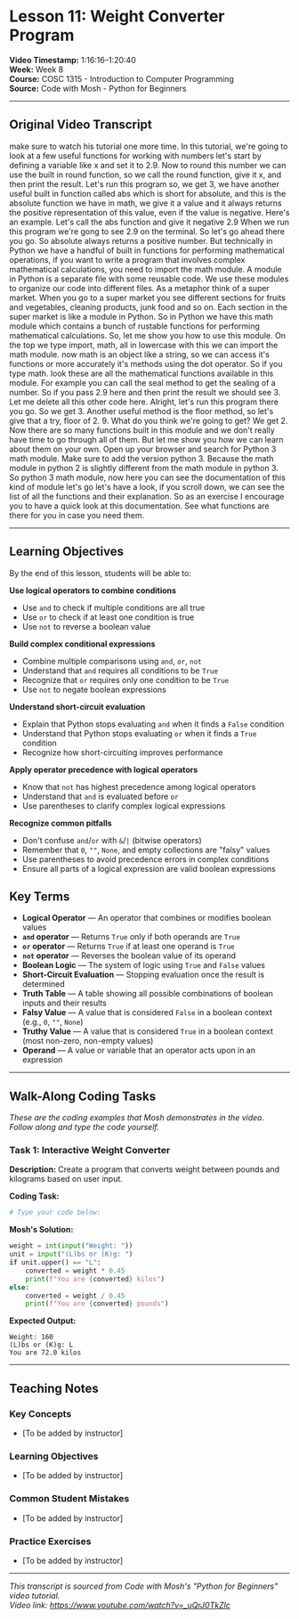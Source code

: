 # Lesson 11: Weight Converter Program

**Video Timestamp:** 1:16:16–1:20:40  
**Week:** Week 8  
**Course:** COSC 1315 - Introduction to Computer Programming  
**Source:** Code with Mosh - Python for Beginners

---

## Original Video Transcript

make sure to watch his tutorial one more time. In this tutorial, we're going to look at a few useful functions for working with numbers let's start by defining a variable like x and set it to 2.9. Now to round this number we can use the built in round function, so we call the round function, give it x, and then print the result. Let's run this program so, we get 3, we have another useful built in function called abs which is short for absolute, and this is the absolute function we have in math, we give it a value and it always returns the positive representation of this value, even if the value is negative. Here's an example. Let's call the abs function and give it negative 2.9 When we run this program we're gong to see 2.9 on the terminal. So let's go ahead there you go. So absolute always returns a positive number. But technically in Python we have a handful of built in functions for performing mathematical operations, if you want to write a program that involves complex mathematical calculations, you need to import the math module. A module in Python is a separate file with some reusable code. We use these modules to organize our code into different files. As a metaphor think of a super market. When you go to a super market you see different sections for fruits and vegetables, cleaning products, junk food and so on. Each section in the super market is like a module in Python. So in Python we have this math module which contains a bunch of rustable functions for performing mathematical calculations. So, let me show you how to use this module. On the top we type import, math, all in lowercase with this we can import the math module. now math is an object like a string, so we can access it's functions or more accurately it's methods using the dot operator. So if you type math. look these are all the mathematical functions available in this module. For example you can call the seal method to get the sealing of a number. So if you pass 2.9 here and then print the result we should see 3. Let me delete all this other code here. Alright, let's run this program there you go. So we get 3. Another useful method is the floor method, so let's give that a try, floor of 2. 9. What do you think we're going to get? We get 2. Now there are so many functions built in this module and we don't really have time to go through all of them. But let me show you how we can learn about them on your own. Open up your browser and search for Python 3 math module. Make sure to add the version python 3. Because the math module in python 2 is slightly different from the math module in python 3. So python 3 math module, now here you can see the documentation of this kind of module let's go let's have a look, if you scroll down, we can see the list of all the functions and their explanation. So as an exercise I encourage you to have a quick look at this documentation. See what functions are there for you in case you need them.



---

## Learning Objectives

By the end of this lesson, students will be able to:

**Use logical operators to combine conditions**
- Use `and` to check if multiple conditions are all true
- Use `or` to check if at least one condition is true
- Use `not` to reverse a boolean value

**Build complex conditional expressions**
- Combine multiple comparisons using `and`, `or`, `not`
- Understand that `and` requires all conditions to be `True`
- Recognize that `or` requires only one condition to be `True`
- Use `not` to negate boolean expressions

**Understand short-circuit evaluation**
- Explain that Python stops evaluating `and` when it finds a `False` condition
- Understand that Python stops evaluating `or` when it finds a `True` condition
- Recognize how short-circuiting improves performance

**Apply operator precedence with logical operators**
- Know that `not` has highest precedence among logical operators
- Understand that `and` is evaluated before `or`
- Use parentheses to clarify complex logical expressions

**Recognize common pitfalls**
- Don't confuse `and`/`or` with `&`/`|` (bitwise operators)
- Remember that `0`, `""`, `None`, and empty collections are "falsy" values
- Use parentheses to avoid precedence errors in complex conditions
- Ensure all parts of a logical expression are valid boolean expressions

## Key Terms

- **Logical Operator** — An operator that combines or modifies boolean values
- **`and` operator** — Returns `True` only if both operands are `True`
- **`or` operator** — Returns `True` if at least one operand is `True`
- **`not` operator** — Reverses the boolean value of its operand
- **Boolean Logic** — The system of logic using `True` and `False` values
- **Short-Circuit Evaluation** — Stopping evaluation once the result is determined
- **Truth Table** — A table showing all possible combinations of boolean inputs and their results
- **Falsy Value** — A value that is considered `False` in a boolean context (e.g., `0`, `""`, `None`)
- **Truthy Value** — A value that is considered `True` in a boolean context (most non-zero, non-empty values)
- **Operand** — A value or variable that an operator acts upon in an expression


---

## Walk-Along Coding Tasks

*These are the coding examples that Mosh demonstrates in the video. Follow along and type the code yourself.*

### Task 1: Interactive Weight Converter

**Description:** Create a program that converts weight between pounds and kilograms based on user input.

**Coding Task:**
```python
# Type your code below:
```

**Mosh's Solution:**
```python
weight = int(input("Weight: "))
unit = input("(L)bs or (K)g: ")
if unit.upper() == "L":
    converted = weight * 0.45
    print(f"You are {converted} kilos")
else:
    converted = weight / 0.45
    print(f"You are {converted} pounds")
```

**Expected Output:**
```
Weight: 160
(L)bs or (K)g: L
You are 72.0 kilos
```

---

## Teaching Notes

### Key Concepts
- [To be added by instructor]

### Learning Objectives
- [To be added by instructor]

### Common Student Mistakes
- [To be added by instructor]

### Practice Exercises
- [To be added by instructor]

---

*This transcript is sourced from Code with Mosh's "Python for Beginners" video tutorial.*  
*Video link: https://www.youtube.com/watch?v=_uQrJ0TkZlc*
